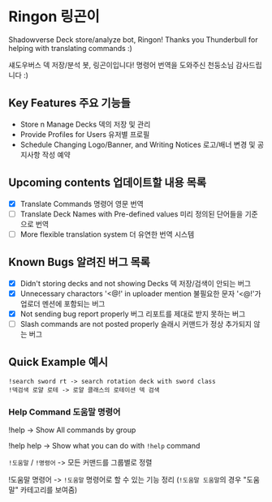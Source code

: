# Ringon 링곤이

Shadowverse Deck store/analyze bot, Ringon! Thanks you Thunderbull for helping with translating commands :)

섀도우버스 덱 저장/분석 봇, 링곤이입니다! 명령어 번역을 도와주신 천둥소님 감사드립니다 :)

## Key Features 주요 기능들

* Store n Manage Decks 덱의 저장 및 관리
* Provide Profiles for Users 유저별 프로필
* Schedule Changing Logo/Banner, and Writing Notices 로고/배너 변경 및 공지사항 작성 예약

## Upcoming contents 업데이트할 내용 목록

 - [x] Translate Commands 명령어 영문 번역
 - [ ] Translate Deck Names with Pre-defined values 미리 정의된 단어들을 기준으로 번역
 - [ ] More flexible translation system 더 유연한 번역 시스템

## Known Bugs 알려진 버그 목록

 - [x] Didn't storing decks and not showing Decks 덱 저장/검색이 안되는 버그
 - [x] Unnecessary charactors '<@!' in uploader mention 불필요한 문자 '<@!'가 업로더 멘션에 포함되는 버그
 - [x] Not sending bug report properly 버그 리포트를 제대로 받지 못하는 버그
 - [ ] Slash commands are not posted properly 슬래시 커맨드가 정상 추가되지 않는 버그

## Quick Example 예시

```
!search sword rt -> search rotation deck with sword class
!덱검색 로얄 로테 -> 로얄 클래스의 로테이션 덱 검색
```

### Help Command 도움말 명령어

!help -> Show All commands by group

!help help -> Show what you can do with `!help` command

`!도움말` / `!명령어` -> 모든 커맨드를 그룹별로 정렬

!도움말 명령어 -> `!도움말` 명령어로 할 수 있는 기능 정리 (`!도움말 도움말`의 경우 "도움말" 카테고리를 보여줌)
